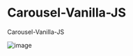 # Carousel-Vanilla-JS
Carousel-Vanilla-JS

![image]("https://github.com/DRINGOT/Carousel-Vanilla-JS/blob/master/IMG/carousselVJS.png" "Carousel")